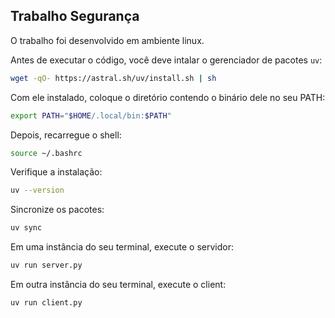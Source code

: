 ## Trabalho Segurança

O trabalho foi desenvolvido em ambiente linux.

Antes de executar o código, você deve intalar o gerenciador de pacotes `uv`:

```bash
wget -qO- https://astral.sh/uv/install.sh | sh
```

Com ele instalado, coloque o diretório contendo o binário dele no seu PATH:

```bash
export PATH="$HOME/.local/bin:$PATH"
```

Depois, recarregue o shell:

```bash
source ~/.bashrc
```

Verifique a instalação:

```bash
uv --version
```

Sincronize os pacotes:

```bash
uv sync
```

Em uma instância do seu terminal, execute o servidor:

```bash
uv run server.py
```

Em outra instância do seu terminal, execute o client:

```bash
uv run client.py
```